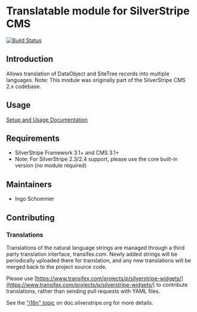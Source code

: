 # Translatable module for SilverStripe CMS #

[![Build Status](https://secure.travis-ci.org/silverstripe/silverstripe-translatable.png)](http://travis-ci.org/silverstripe/silverstripe-translatable)

## Introduction ##

Allows translation of DataObject and SiteTree records into multiple languages.
Note: This module was originally part of the SilverStripe CMS 2.x codebase.

## Usage

[Setup and Usage Documentation](http://github.com/silverstripe/silverstripe-translatable/blob/master/docs/en/index.md)

## Requirements ##

 * SilverStripe Framework 3.1+ and CMS 3.1+
 * Note: For SilverStripe 2.3/2.4 support, please use the core built-in version (no module required)

## Maintainers ##

 * Ingo Schommer <ingo at silverstripe dot com>

## Contributing

### Translations

Translations of the natural language strings are managed through a
third party translation interface, transifex.com.
Newly added strings will be periodically uploaded there for translation,
and any new translations will be merged back to the project source code.

Please use [https://www.transifex.com/projects/p/silverstripe-widgets/](https://www.transifex.com/projects/p/silverstripe-widgets/) to contribute translations,
rather than sending pull requests with YAML files.

See the ["i18n" topic](http://doc.silverstripe.org/framework/en/trunk/topics/i18n) on doc.silverstripe.org for more details.